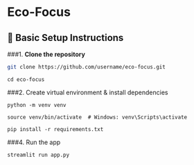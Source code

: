 # Eco-Focus 
## 🔐  Basic Setup Instructions

###1. **Clone the repository**
```bash
git clone https://github.com/username/eco-focus.git
```
```
cd eco-focus
```
###2. Create virtual environment & install dependencies

```
python -m venv venv
```
```
source venv/bin/activate  # Windows: venv\Scripts\activate
```
```
pip install -r requirements.txt
```


###4. Run the app
```
streamlit run app.py
```
